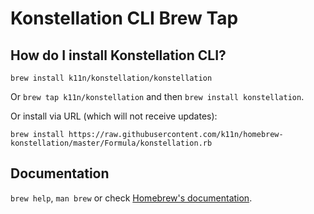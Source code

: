# Konstellation CLI Brew Tap

## How do I install Konstellation CLI?
`brew install k11n/konstellation/konstellation`

Or `brew tap k11n/konstellation` and then `brew install konstellation`.

Or install via URL (which will not receive updates):

```
brew install https://raw.githubusercontent.com/k11n/homebrew-konstellation/master/Formula/konstellation.rb
```

## Documentation
`brew help`, `man brew` or check [Homebrew's documentation](https://docs.brew.sh).
